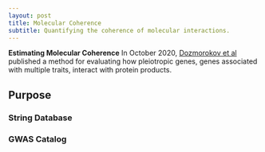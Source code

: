 ```yaml
---
layout: post
title: Molecular Coherence
subtitle: Quantifying the coherence of molecular interactions. 
---
```


**Estimating Molecular Coherence**
In October 2020, [Dozmorokov et al](https://bmcbioinformatics.biomedcentral.com/articles/10.1186/s12859-020-03821-x#Abs1) published a method for evaluating how pleiotropic genes, genes associated with multiple traits, interact with protein products. 


## Purpose


### String Database


### GWAS Catalog
